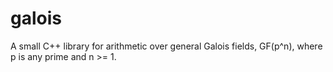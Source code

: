 # galois
A small C++ library for arithmetic over general Galois fields, GF(p^n), where p is any prime and n >= 1.
